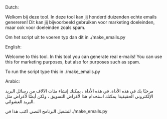 Dutch: 

Welkom bij deze tool. In deze tool kan jij honderd duizenden echte emails genereren! Dit kan jij bijvoorbeeld gebruiken voor marketing doeleinden, maar ook voor doeleinden zoals spam. 


Om het script uit te voeren typ dan dit in ./make_emails.py 

English: 


Welcome to this tool. In this tool you can generate real e-mails! You can use this for marketing purposes, but also for purposes such as spam.


To run the script type this in ./make_emails.py



Arabic: 

مرحبًا بك في هذه الأداة. في هذه الأداة ، يمكنك إنشاء مئات الآلاف من رسائل البريد الإلكتروني الحقيقية! يمكنك استخدام هذا لأغراض التسويق ، ولكن أيضًا لأغراض مثل البريد العشوائي.


لتشغيل البرنامج النصي اكتب هذا في ./make_emails.py